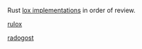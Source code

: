 
Rust [lox implementations](https://github.com/munificent/craftinginterpreters/wiki/Lox-implementations) in order of review.

[rulox](https://github.com/mariosangiorgio/rulox)

[radogost](https://github.com/radogost/rlox)
